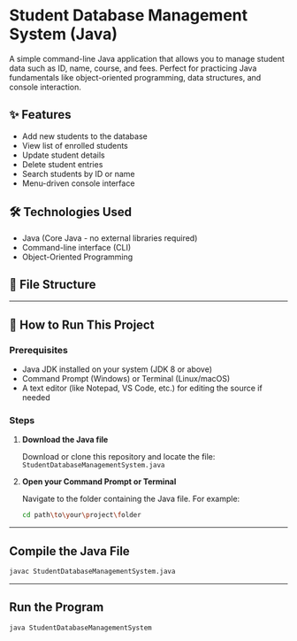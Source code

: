 # Student Database Management System (Java)

A simple command-line Java application that allows you to manage student data such as ID, name, course, and fees. Perfect for practicing Java fundamentals like object-oriented programming, data structures, and console interaction.

## ✨ Features

- Add new students to the database  
- View list of enrolled students  
- Update student details  
- Delete student entries  
- Search students by ID or name  
- Menu-driven console interface

## 🛠 Technologies Used

- Java (Core Java - no external libraries required)  
- Command-line interface (CLI)  
- Object-Oriented Programming

## 📁 File Structure
---

## 🚀 How to Run This Project

### Prerequisites

- Java JDK installed on your system (JDK 8 or above)  
- Command Prompt (Windows) or Terminal (Linux/macOS)  
- A text editor (like Notepad, VS Code, etc.) for editing the source if needed  

### Steps

1. **Download the Java file**

   Download or clone this repository and locate the file: `StudentDatabaseManagementSystem.java`

2. **Open your Command Prompt or Terminal**

   Navigate to the folder containing the Java file. For example:
   ```bash
   cd path\to\your\project\folder
---
## Compile the Java File
   ```bash
   javac StudentDatabaseManagementSystem.java
```
---
## Run the Program
   ```bash
   java StudentDatabaseManagementSystem

